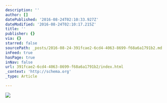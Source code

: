 ```yaml
---
description: ''
author: []
datePublished: '2016-08-24T02:10:33.927Z'
dateModified: '2016-08-24T02:10:17.215Z'
title: ''
publisher: {}
via: {}
starred: false
sourcePath: _posts/2016-08-24-391fcae2-6cd4-4063-8699-f68a6a1791b2.md
inFeed: true
hasPage: true
inNav: false
url: 391fcae2-6cd4-4063-8699-f68a6a1791b2/index.html
_context: 'http://schema.org'
_type: Article

---
```

![](https://the-grid-user-content.s3-us-west-2.amazonaws.com/9d1db1b8-dd66-458b-bbdd-67acab1eacfd.jpg)